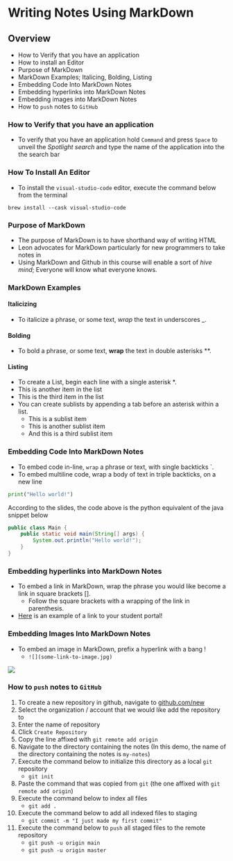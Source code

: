 # Writing Notes Using MarkDown

## Overview
* How to Verify that you have an application
* How to install an Editor
* Purpose of MarkDown
* MarkDown Examples; Italicing, Bolding, Listing
* Embedding Code Into MarkDown Notes
* Embedding hyperlinks into MarkDown Notes
* Embedding images into MarkDown Notes
* How to `push` notes to `GitHub`


### How to Verify that you have an application
* To verify that you have an application hold `Command` and press `Space` to unveil the _Spotlight search_ and type the name of the application into the the search bar


### How To Install An Editor
* To install the `visual-studio-code` editor, execute the command below from the terminal

```
brew install --cask visual-studio-code
```

### Purpose of MarkDown
* The purpose of MarkDown is to have shorthand way of writing HTML
* Leon advocates for MarkDown particularly for new programmers to take notes in
* Using MarkDown and Github in this course will enable a sort of _hive mind_; Everyone will know what everyone knows.

### MarkDown Examples

#### Italicizing
* To italicize a phrase, or some text, _wrap_ the text in underscores _.

#### Bolding
* To bold a phrase, or some text, **wrap** the text in double asterisks **.

#### Listing
* To create a List, begin each line with a single asterisk *.
* This is another item in the list
* This is the third item in the list
* You can create sublists by appending a tab before an asterisk within a list.
    * This is a sublist item
    * This is another sublist item
    * And this is a third sublist item
    

### Embedding Code Into MarkDown Notes
* To embed code in-line, `wrap` a phrase or text, with single backticks `.
* To embed multiline code, wrap a body of text in triple backticks, on a new line

```python
print("Hello world!")
```

According to the slides, the code above is the python equivalent of the java snippet below

```java
public class Main {
    public static void main(String[] args) {
        System.out.println("Hello world!");
    }
}
```

### Embedding hyperlinks into MarkDown Notes
* To embed a link in MarkDown, wrap the phrase you would like become a link in square brackets [].
    * Follow the square brackets with a wrapping of the link in parenthesis.
* [Here](https://school.zipcode.rocks/users/leon) is an example of a link to your student portal!


### Embedding Images Into MarkDown Notes
* To embed an image in MarkDown, prefix a hyperlink with a bang !
    * `![](some-link-to-image.jpg)`

![](https://crayongirllinz.files.wordpress.com/2015/01/rubber-ducky.jpg)

### How to `push` notes to `GitHub`
1. To create a new repository in github, navigate to [github.com/new](https://github.com/new)
2. Select the organization / account that we would like add the repository to
3. Enter the name of repository
4. Click `Create Repository`
5. Copy the line affixed with `git remote add origin`
6. Navigate to the directory containing the notes (In this demo, the name of the directory containing the notes is `my-notes`)
7. Execute the command below to initialize this directory as a local `git` repository
    * `git init`
8. Paste the command that was copied from `git` (the one affixed with `git remote add origin`)
8. Execute the command below to index all files
    * `git add .`
9. Execute the command below to add all indexed files to staging
    * `git commit -m "I just made my first commit"`
10. Execute the command below to `push` all staged files to the remote repository
    * `git push -u origin main`
    * `git push -u origin master`
